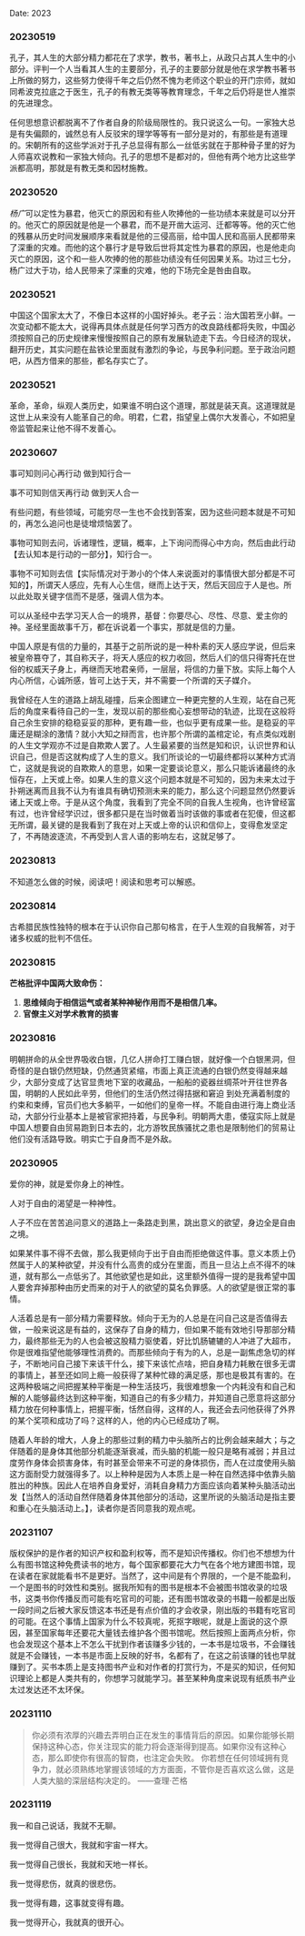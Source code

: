 Date: 2023

### 20230519
孔子，其人生的大部分精力都花在了求学，教书，著书上，从政只占其人生中的小部分。评判一个人当看其人生的主要部分，孔子的主要部分就是他在求学教书著书上所做的努力，这些努力使得千年之后仍然不愧为老师这个职业的开门宗师，就如同希波克拉底之于医生，孔子的有教无类等等教育理念，千年之后仍将是世人推崇的先进理念。


任何思想意识都脱离不了作者自身的阶级局限性的。我只说这么一句。一家独大总是有失偏颇的，诚然总有人反驳宋的理学等等有一部分是对的，有那些是有道理的。宋朝所有的这些学派对于孔子总显得有那么一丝低劣就在于那种骨子里的好为人师喜欢说教和一家独大倾向。孔子的思想不是都对的，但他有两个地方比这些学派都高明，那就是有教无类和因材施教。​

### 20230520
*杨广*可以定性为暴君，他灭亡的原因和有些人吹捧他的一些功绩本来就是可以分开的。他灭亡的原因就是他是一个暴君，而不是开凿大运河、迁都等等。他的灭亡他的残暴从历史时间发展顺序来看就是他的三侵高丽，给中国人民和高丽人民都带来了深重的灾难。而他的这个暴行才是导致后世将其定性为暴君的原因，也是他走向灭亡的原因，这个和一些人吹捧的他的那些功绩没有任何因果关系。功过三七分，杨广过大于功，给人民带来了深重的灾难，他的下场完全是咎由自取。

### 20230521
中国这个国家太大了，不像日本这样的小国好掉头。老子云：治大国若烹小鲜。一次变动都不能太大，说得再具体点就是任何学习西方的改良路线都将失败，中国必须按照自己的历史规律来慢慢按照自己的原有发展轨迹走下去。今日经济的现状，翻开历史，其实问题在盐铁论里面就有激烈的争论，与民争利问题。至于政治问题吧，从西方借来的那些，都名存实亡了。

### 20230521
革命，革命，纵观人类历史，如果谁不明白这个道理，那就是装天真。这道理就是这世上从来没有人能革自己的命。明君，仁君，指望皇上偶尔大发善心，不如把皇帝监管起来让他不得不发善心。

### 20230607
事可知则问心再行动 做到知行合一

事不可知则信天再行动 做到天人合一

有些问题，有些领域，可能穷尽一生也不会找到答案，因为这些问题本就是不可知的，再怎么追问也是徒增烦恼罢了。

事物可知则去问，诉诸理性，逻辑，概率，上下询问而得心中方向，然后由此行动【去认知本是行动的一部分】，知行合一。

事物不可知则去信【实际情况对于渺小的个体人来说面对的事情很大部分都是不可知的】，所谓天人感应，先有人心生信，继而上达于天，然后天回应于人是也。所以此处取关键字信而不是感，强调人信为本。

可以从圣经中去学习天人合一的境界，基督：你要尽心、尽性、尽意、爱主你的神。圣经里面故事千万，都在诉说着一个事实，那就是信的力量。

中国人原是有信的力量的，其基于之前所说的是一种朴素的天人感应学说，但后来被皇帝篡夺了，其自称天子，将天人感应的权力收回，然后人们的信只得寄托在世俗的权威天子身上，再继而天地君亲师，一层层，将信的力量下放。实际上每个人内心所信，心诚所感，皆可上达于天，并不需要一个所谓的天子媒介。

我曾经在人生的道路上胡乱碰撞，后来企图建立一种更完整的人生观，站在自己死后的角度来看待自己的一生，发现以前的那些痴心妄想带动的轨迹，比现在这般将自己余生安排的稳稳妥妥的那种，更有趣一些，也似乎更有成果一些。是稳妥的平庸还是糊涂的激情？就小大知之辩而言，也许那个所谓的盖棺定论，有点类似戏剧的人生文学观亦不过是自欺欺人罢了。人生最紧要的当然是知和识，认识世界和认识自己，但是否这就构成了人生的意义。我们所谈论的一切最终都将以某种方式消亡，这就是我说的自欺欺人的意思，如果一定要谈论意义，那么只能诉诸最终的永恒存在，上天或上帝。如果人生的意义这个问题本就是不可知的，因为未来太过于扑朔迷离而且我不认为有谁具有确切预测未来的能力，那么这个问题显然仍然要诉诸上天或上帝。于是从这个角度，我看到了完全不同的自我人生视角，也许曾经富有过，也许曾经学识过，很多都只是在当时做着当时该做的事或者在犯傻，但这都无所谓，最关键的是我看到了我在对上天或上帝的认识和信仰上，变得愈发坚定了，不再随波逐流，不再受到人言人语的影响左右，这就足够了。



### 20230813
不知道怎么做的时候，阅读吧！阅读和思考可以解惑。


### 20230814
古希腊民族性独特的根本在于认识你自己那句格言，在于人生观的自我解答，对于诸多权威的批判不信任。


### 20230815
**芒格批评中国两大致命伤：**

1. **思维倾向于相信运气或者某种神秘作用而不是相信几率。**
2. **官僚主义对学术教育的损害**

### 20230816
明朝拼命的从全世界吸收白银，几亿人拼命打工赚白银，就好像一个白银黑洞，但奇怪的是白银仍然短缺，仍然通货紧缩，市面上真正流通的白银仍然变得越来越少，大部分变成了达官显贵地下室的收藏品，一船船的瓷器丝绸茶叶开往世界各国，明朝的人民如此辛劳，但他们的生活仍然过得拮据和窘迫
到处充满着制度的约束和束缚，官员们也大多躺平，一如他们的皇帝一样。不能自由进行海上商业活动，大部分行业基本上是被官家把持着，与民争利。明朝两大患，倭寇实际上就是中国人想要自由贸易跑到日本去的，北方游牧民族骚扰之患也是限制他们的贸易让他们没有活路导致。明实亡于自身而不是外敌。

### 20230905
爱你的神，就是爱你身上的神性。

人对于自由的渴望是一种神性。

人子不应在苦苦追问意义的道路上一条路走到黑，跳出意义的欲望，身边全是自由之境。

如果某件事不得不去做，那么我更倾向于出于自由而拒绝做这件事。意义本质上仍然属于人的某种欲望，并没有什么高贵的成分在里面，而且一旦沾上点不得不的味道，就有那么一点低劣了。其他欲望也是如此，这里额外值得一提的是我希望中国人要舍弃掉那种由历史而来的对于人的欲望的莫名负罪感。人的欲望是很正常的事情。

人活着总是有一部分精力需要释放。倾向于无为的人总是在问自己这是否值得去做，一般来说这是有益的，这保存了自身的精力，但如果不能有效地引导那部分精力，最终那些无为的人也会被这股精力驱使着，好比饥肠辘辘的人冲进了大超市，你是很难指望他能够理性消费的。而那些倾向于有为的人，总是一副焦虑急切的样子，不断地问自己接下来该干什么，接下来该忙点啥，把自身精力耗散在很多无谓的事情上，甚至还如同上瘾一般获得了某种忙碌的满足感，那也是极其有害的。在这两种极端之间把握某种平衡是一种生活技巧，我很难想象一个内耗没有和自己和解的人能够最终达到这种平衡，知道自己的有多少精力，并知道自己愿意将这部分精力放在何种事情上，把握平衡，恬然自得，这样的人，我还会去问他获得了外界的某个奖项和成功了吗？这样的人，他的内心已经成功了啊。

随着人年龄的增大，人身上的那些过剩的精力中头脑所占的比例会越来越大；与之伴随着的是身体其他部分机能逐渐衰减，而头脑的机能一般只是略有减弱；并且过度劳作身体会损害身体，有时甚至会带来不可逆的身体损伤，而人在过度使用头脑这方面耐受力就强得多了。以上种种是因为人本质上是一种在自然选择中依靠头脑胜出的种族。因此人在培养自身爱好，消耗自身精力方面应该向着某种头脑活动出发【当然人的活动自然伴随着身体其他部分的活动，这里所说的头脑活动是指主要和重心在头脑活动上。】，读者你是否同意我的观点呢。

### 20231107
版权保护的是作者的知识产权和盈利权等，而不是知识传播权。你们也不想想为什么有图书馆这种免费读书的地方，每个国家都要花大力气在各个地方建图书馆，现在读者在家就能看书不是更好。当然了，这中间是有个界限的，一个是不能盈利，一个是图书的时效性和类别。据我所知有的图书是根本不会被图书馆收录的垃圾书，这类书你传播反而可能有吃官司的可能，还有图书馆收录的书籍一般都是出版一段时间之后被大家反馈这本书还是有点价值的才会收录，刚出版的书籍有吃官司的可能。在这个事情上国家为什么不较真呢，死抠字眼呢，就是上面说的这个原因，甚至国家每年还要花大量钱去维护各个图书馆呢。然后按照上面两点分析，你也会发现这个基本上不怎么干扰到作者该赚多少钱的，一本书是垃圾书，不会赚钱就是不会赚钱，一本书是市面上反映的好书，名都有了，在这之前该赚的钱也早就赚到了。买书本质上是支持图书产业和对作者的打赏行为，不是买的知识，任何知识理论上都是人类共有的，你想学习就能学习。甚至某种角度来说现有纸质书产业太过发达还不太环保。

### 20231110
> 你必须有浓厚的兴趣去弄明白正在发生的事情背后的原因。如果你能够长期保持这种心态，你关注现实的能力将会逐渐得到提高。如果你没有这种心态，那么即使你有很高的智商，也注定会失败。
> 你若想在任何领域拥有竞争力，就必须熟练地掌握该领域的方方面面，不管你是否喜欢这么做，这是人类大脑的深层结构决定的。
> ——查理·芒格


### 20231119
我一和自己说话，我就不无聊。

我一觉得自己很大，我就和宇宙一样大。

我一觉得自己很长，我就和天地一样长。

我一觉得悲伤，就真的很悲伤。

我一觉得有趣，这事就变得有趣。

我一觉得开心，我就真的很开心。